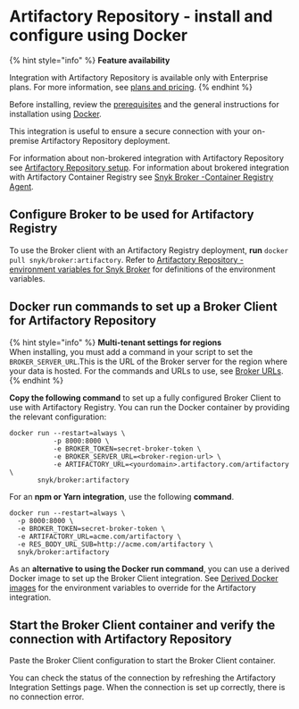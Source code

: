 # Artifactory Repository - install and configure using Docker

{% hint style="info" %}
**Feature availability**

Integration with Artifactory Repository is available only with Enterprise plans. For more information, see [plans and pricing](https://snyk.io/plans/).
{% endhint %}

Before installing, review the [prerequisites](./) and the general instructions for installation using [Docker](../install-and-configure-broker-using-docker.md).

This integration is useful to ensure a secure connection with your on-premise Artifactory Repository deployment.

For information about non-brokered integration with Artifactory Repository see [Artifactory Repository setup](../../../../../scan-with-snyk/snyk-open-source/package-repository-integrations/artifactory-package-repository-connection-setup/). For information about brokered integration with Artifactory Container Registry see [Snyk Broker -Container Registry Agent](https://docs.snyk.io/snyk-admin/snyk-broker/snyk-broker-container-registry-agent).

## Configure Broker to be used for Artifactory Registry

To use the Broker client with an Artifactory Registry deployment, **run** `docker pull snyk/broker:artifactory`. Refer to [Artifactory Repository - environment variables for Snyk Broker](artifactory-repository-environment-variables-for-snyk-broker.md) for definitions of the environment variables.

## Docker run commands to set up a Broker Client for Artifactory Repository

{% hint style="info" %}
**Multi-tenant settings for regions**\
When installing, you must add a command in your script to set the `BROKER_SERVER_URL`.This is the URL of the Broker server for the region where your data is hosted. For the commands and URLs to use, see [Broker URLs](../../../../../working-with-snyk/regional-hosting-and-data-residency.md#broker-urls).
{% endhint %}

**Copy the following command** to set up a fully configured Broker Client to use with Artifactory Registry. You can run the Docker container by providing the relevant configuration:

```console
docker run --restart=always \
           -p 8000:8000 \
           -e BROKER_TOKEN=secret-broker-token \
           -e BROKER_SERVER_URL=<broker-region-url> \
           -e ARTIFACTORY_URL=<yourdomain>.artifactory.com/artifactory \
       snyk/broker:artifactory
```

For an **npm or Yarn integration**, use the following **command**.

```
docker run --restart=always \
  -p 8000:8000 \
  -e BROKER_TOKEN=secret-broker-token \
  -e ARTIFACTORY_URL=acme.com/artifactory \
  -e RES_BODY_URL_SUB=http://acme.com/artifactory \ 
  snyk/broker:artifactory
```

As an **alternative to using the Docker run command**, you can use a derived Docker image to set up the Broker Client integration. See [Derived Docker images](../custom-docker-images-for-broker-client-integrations-and-container-registry-agent.md) for the environment variables to override for the Artifactory integration.

## Start the Broker Client container and verify the connection with Artifactory Repository

Paste the Broker Client configuration to start the Broker Client container.

You can check the status of the connection by refreshing the Artifactory Integration Settings page. When the connection is set up correctly, there is no connection error.
